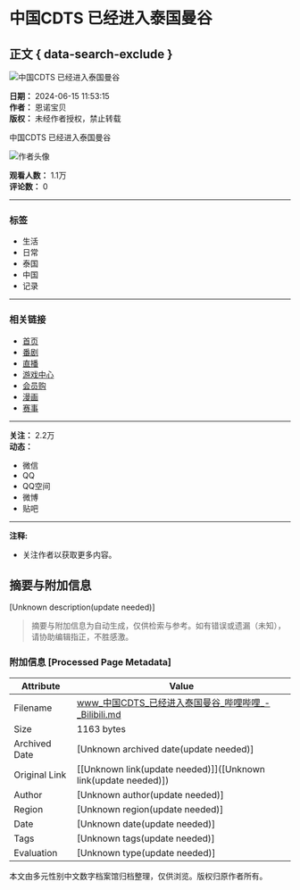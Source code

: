 # 中国CDTS 已经进入泰国曼谷

## 正文 { data-search-exclude }


![中国CDTS 已经进入泰国曼谷](//i2.hdslb.com/bfs/archive/09faa851cd644bc0863ef7afdebcf80a30384970.jpg@518w_290h_1c_!web-video-share-cover.webp)

**日期：** 2024-06-15 11:53:15  
**作者：** 恩诺宝贝  
**版权：** 未经作者授权，禁止转载  

中国CDTS 已经进入泰国曼谷

![作者头像](//i2.hdslb.com/bfs/face/7683be456da1ef83fca22af0b9535c98f6290a7b.jpg@96w.webp)

**观看人数：** 1.1万  
**评论数：** 0  

---

### 标签
- 生活
- 日常
- 泰国
- 中国
- 记录

---

### 相关链接
- [首页](//www.bilibili.com)
- [番剧](//www.bilibili.com/anime/)
- [直播](//live.bilibili.com)
- [游戏中心](//game.bilibili.com/platform)
- [会员购](//show.bilibili.com/platform/home.html?msource=pc_web)
- [漫画](//manga.bilibili.com?from=bill_top_mnav)
- [赛事](//www.bilibili.com/match/home/)  

---

**关注：** 2.2万  
**动态：**  
- 微信  
- QQ  
- QQ空间  
- 微博  
- 贴吧  

---

**注释:** 
- 关注作者以获取更多内容。
<!-- tcd_original_link https://www.bilibili.com/video/BV181421r7Um/?spm_id_from=333.788.recommend_more_video.14 -->


## 摘要与附加信息

<!-- tcd_abstract -->
[Unknown description(update needed)]
<!-- tcd_abstract_end -->

> 摘要与附加信息为自动生成，仅供检索与参考。如有错误或遗漏（未知），请协助编辑指正，不胜感激。

### 附加信息 [Processed Page Metadata]

| Attribute       | Value                                  |
|-----------------|----------------------------------------|
| Filename        | www_中国CDTS_已经进入泰国曼谷_哔哩哔哩_-_Bilibili.md                             |
| Size            | 1163 bytes                           |
| Archived Date   | [Unknown archived date(update needed)]                             |
| Original Link   | [[Unknown link(update needed)]]([Unknown link(update needed)])                       |
| Author          | [Unknown author(update needed)]                               |
| Region          | [Unknown region(update needed)]                               |
| Date            | [Unknown date(update needed)]                                 |
| Tags            | [Unknown tags(update needed)]                                 |
| Evaluation            | [Unknown type(update needed)]                                 |
<!-- tcd_table_end -->

本文由多元性别中文数字档案馆归档整理，仅供浏览。版权归原作者所有。
